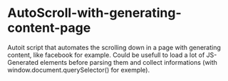 # AutoScroll-with-generating-content-page
Autoit script that automates the scrolling down in a page with generating content, like facebook for example. 
Could be usefull to load a lot of JS-Generated elements before parsing them and collect informations (with window.document.querySelector() for exemple).
